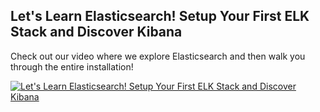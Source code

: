 <h2>Let's Learn Elasticsearch! Setup Your First ELK Stack and Discover Kibana</h2>

Check out our video where we explore Elasticsearch and then walk you through the entire installation!

 [![Let's Learn Elasticsearch! Setup Your First ELK Stack and Discover Kibana](https://img.youtube.com/vi/HPLswzwPOuA/0.jpg)](https://www.youtube.com/watch?v=HPLswzwPOuA)
